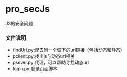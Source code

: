 # pro_secJs
JS的安全问题
### 文件说明
* findUrl.py:爬去同一个域下的url链接（包括动态和静态）
* pclient.py:找出js与动态url相关
* psever.py:代理，可以帮助寻找动态url
* login.py:登录页面脚本
